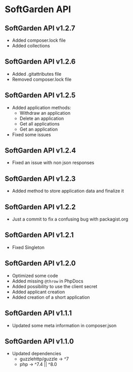 # SoftGarden API

## SoftGarden API v1.2.7

- Added composer.lock file
- Added collections

## SoftGarden API v1.2.6

- Added .gitattributes file
- Removed composer.lock file

## SoftGarden API v1.2.5

- Added application methods:
  - Withdraw an application
  - Delete an application
  - Get all applications
  - Get an application
- Fixed some issues

## SoftGarden API v1.2.4

- Fixed an issue with non json responses

## SoftGarden API v1.2.3

- Added method to store application data and finalize it

## SoftGarden API v1.2.2

- Just a commit to fix a confusing bug with packagist.org

## SoftGarden API v1.2.1

- Fixed Singleton

## SoftGarden API v1.2.0

- Optimized some code
- Added missing `@throw` in PhpDocs
- Added possibility to use the client secret
- Added applicant creation
- Added creation of a short application

## SoftGarden API v1.1.1

- Updated some meta information in composer.json

## SoftGarden API v1.1.0

- Updated dependencies
  - guzzlehttp/guzzle -> ^7
  - php -> ^7.4 || ^8.0
